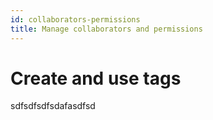 ```yaml
---
id: collaborators-permissions
title: Manage collaborators and permissions
---
```


# Create and use tags

sdfsdfsdfsdafasdfsd